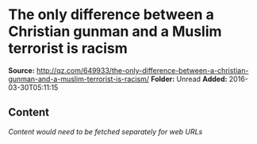 # The only difference between a Christian gunman and a Muslim terrorist is racism

**Source:** http://qz.com/649933/the-only-difference-between-a-christian-gunman-and-a-muslim-terrorist-is-racism/
**Folder:** Unread
**Added:** 2016-03-30T05:11:15




## Content
*Content would need to be fetched separately for web URLs*
